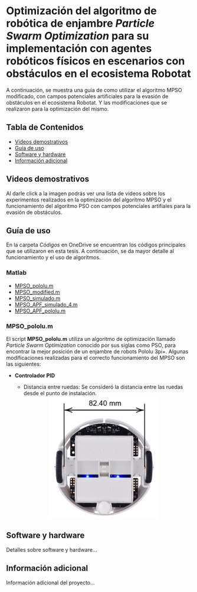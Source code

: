 # Optimización del algoritmo de robótica de enjambre *Particle Swarm Optimization* para su implementación con agentes robóticos físicos en escenarios con obstáculos en el ecosistema Robotat 
A continuación, se muestra una guía de como utilizar el algoritmo MPSO modificado, con campos potenciales artificiales para la evasión de obstáculos en el ecosistema Robotat. Y las modificaciones que se realizaron para la optimización del mismo.

## Tabla de Contenidos
- [Videos demostrativos](#videos-demostrativos)
- [Guía de uso](#guía-de-uso)
- [Software y hardware](#software-y-hardware)
- [Información adicional](#información-adicional)

## Videos demostrativos
Al darle click a la imagen podrás ver una lista de videos sobre los experimentos realizados en la optimización del algoritmo MPSO y el funcionamiento del algoritmo PSO con campos potenciales artifiales para la evasión de obstáculos.

## Guía de uso
En la carpeta *Códigos* en OneDrive se encuentran los códigos principales que se utilizaron en esta tesis. A continuación, se da mayor detalle al funcionamiento y el uso de algoritmos.

### Matlab
- [MPSO_pololu.m](#MPSO_pololu.m)
- [MPSO_modified.m](#MPSO_modified.m)
- [MPSO_simulado.m](#MPSO_simulado.m)
- [MPSO_APF_simulado_4.m](#MPSO_APF_simulado_4.m)
- [MPSO_APF_pololu.m](#MPSO_APF_pololu.m)

### MPSO_pololu.m
El script **MPSO_pololu.m** utiliza un algoritmo de optimización llamado _Particle Swarm Optimization_ conocido por sus siglas como PSO, para encontrar la mejor posición de un enjambre de robots Pololu 3pi+. Algunas modificaciones realizadas para el correcto funcionamiento del MPSO son las siguientes:

- **Controlador PID**
    - Distancia entre ruedas: Se consideró la distancia entre las ruedas desde el punto de instalación.

    <div align="center">
        <img src="Figuras/pololu_wheel.png" alt="Distancia entre ruedas Pololu 3pi+" width="300">
    </div>








## Software y hardware
Detalles sobre software y hardware...

## Información adicional
Información adicional del proyecto...

